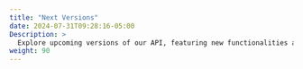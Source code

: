 ```yaml
---
title: "Next Versions"
date: 2024-07-31T09:28:16-05:00
Description: >
  Explore upcoming versions of our API, featuring new functionalities and improvements in development. Stay informed about updates that will optimize your integrations and ensure continuity with the latest releases.
weight: 90
---
```


